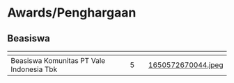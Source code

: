 # Awards/Penghargaan

## Beasiswa

<table data-view="cards"><thead><tr><th></th><th></th><th></th><th data-type="rating" data-max="5"></th><th data-type="users" data-multiple></th><th data-hidden data-card-cover data-type="files"></th></tr></thead><tbody><tr><td>Beasiswa Komunitas PT Vale Indonesia Tbk</td><td></td><td></td><td>5</td><td></td><td><a href="../.gitbook/assets/1650572670044.jpeg">1650572670044.jpeg</a></td></tr></tbody></table>



